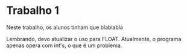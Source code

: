 # Trabalho 1

Neste trabalho, os alunos tinham que blablabla

Lembrando, devo atualizar o uso para FLOAT. Atualmente, o programa apenas opera com int's, o que é um problema.
